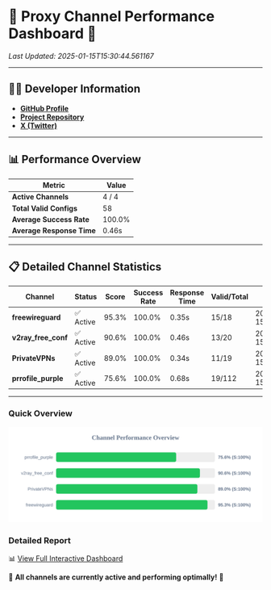 # 🌟 Proxy Channel Performance Dashboard 🌟

_Last Updated: 2025-01-15T15:30:44.561167_

---

## 👩‍💻 Developer Information

- **[GitHub Profile](https://github.com/4n0nymou3)**  
- **[Project Repository](https://github.com/4n0nymou3/multi-proxy-config-fetcher)**  
- **[X (Twitter)](https://x.com/4n0nymou3)**  

---

## 📊 Performance Overview

| Metric                | Value       |
|-----------------------|-------------|
| **Active Channels**   | 4 / 4       |
| **Total Valid Configs** | 58          |
| **Average Success Rate** | 100.0%      |
| **Average Response Time** | 0.46s       |

---

## 📋 Detailed Channel Statistics

| Channel          | Status     | Score  | Success Rate | Response Time | Valid/Total | Last Success               |
|------------------|------------|--------|--------------|---------------|-------------|----------------------------|
| **freewireguard**  | ✅ Active  | 95.3%  | 100.0% | 0.35s         | 15/18       | 2025-01-15T15:30:44.559451 |
| **v2ray_free_conf**  | ✅ Active  | 90.6%  | 100.0% | 0.46s         | 13/20       | 2025-01-15T15:30:43.811300 |
| **PrivateVPNs**  | ✅ Active  | 89.0%  | 100.0% | 0.34s         | 11/19       | 2025-01-15T15:30:44.187188 |
| **prrofile_purple**  | ✅ Active  | 75.6%  | 100.0% | 0.68s         | 19/112       | 2025-01-15T15:30:43.311550 |

---

### Quick Overview
<div align="center">
  <a href="https://raw.githubusercontent.com/nullluser/NullRepo/refs/heads/main/assets/channel_stats_chart.svg">
    <img src="https://raw.githubusercontent.com/nullluser/NullRepo/refs/heads/main/assets/channel_stats_chart.svg" alt="Source Performance Statistics" width="800">
  </a>
</div>

### Detailed Report
📊 [View Full Interactive Dashboard](https://htmlpreview.github.io/?https://github.com/nullluser/NullRepo/blob/main/assets/performance_report.html)

🎉 **All channels are currently active and performing optimally!** 🎉
